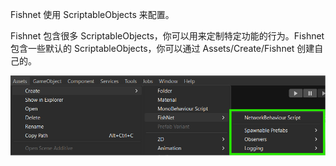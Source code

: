 Fishnet 使用 ScriptableObjects 来配置。

Fishnet 包含很多 ScriptableObjects，你可以用来定制特定功能的行为。Fishnet 包含一些默认的 ScriptableObjects，你可以通过 Assets/Create/Fishnet 创建自己的。

![ScriptableObjects](../Image/ScriptableObjects.png)
